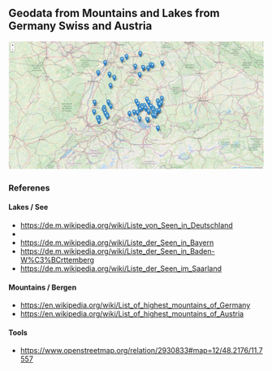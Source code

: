 ## Geodata from Mountains and Lakes from Germany Swiss and Austria

[![Editor Screen](https://raw.githubusercontent.com/maranemil/bergen_see_geodata/master/screens/bw_lakes.png)](#features)




### Referenes

#### Lakes / See 

* https://de.m.wikipedia.org/wiki/Liste_von_Seen_in_Deutschland
*
* https://de.m.wikipedia.org/wiki/Liste_der_Seen_in_Bayern
* https://de.m.wikipedia.org/wiki/Liste_der_Seen_in_Baden-W%C3%BCrttemberg
* https://de.m.wikipedia.org/wiki/Liste_der_Seen_im_Saarland


#### Mountains / Bergen

* https://en.wikipedia.org/wiki/List_of_highest_mountains_of_Germany
* https://en.wikipedia.org/wiki/List_of_highest_mountains_of_Austria

#### Tools

* https://www.openstreetmap.org/relation/2930833#map=12/48.2176/11.7557
